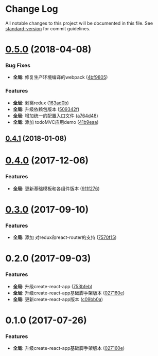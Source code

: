 # Change Log

All notable changes to this project will be documented in this file. See [standard-version](https://github.com/conventional-changelog/standard-version) for commit guidelines.

<a name="0.5.0"></a>
# [0.5.0](https://github.com/RunningCoderLee/react-boilerplate/compare/v0.4.1...v0.5.0) (2018-04-08)


### Bug Fixes

* **全局:** 修复生产环境编译的webpack ([4bf9805](https://github.com/RunningCoderLee/react-boilerplate/commit/4bf9805))


### Features

* **全局:** 剥离redux ([163ad0b](https://github.com/RunningCoderLee/react-boilerplate/commit/163ad0b))
* **全局:** 升级依赖包版本 ([509342f](https://github.com/RunningCoderLee/react-boilerplate/commit/509342f))
* **全局:** 增加统一的配置入口文件 ([a764d48](https://github.com/RunningCoderLee/react-boilerplate/commit/a764d48))
* **全局:** 添加 todoMVC应用demo ([41b9eaa](https://github.com/RunningCoderLee/react-boilerplate/commit/41b9eaa))



<a name="0.4.1"></a>
## [0.4.1](http://git.cd.romens.cn:2289/romens-cn/boilerplate/compare/v0.4.0...v0.4.1) (2018-01-08)



<a name="0.4.0"></a>
# [0.4.0](http://git.cd.romens.cn:2289/romens-cn/boilerplate/compare/v0.3.0...v0.4.0) (2017-12-06)


### Features

* **全局:** 更新基础模板和各组件版本 ([911f276](http://git.cd.romens.cn:2289/romens-cn/boilerplate/commits/911f276))



<a name="0.3.0"></a>
# [0.3.0](http://git.cd.romens.cn/romens-cn/boilerplate/compare/v0.2.0...v0.3.0) (2017-09-10)


### Features

* **全局:** 添加 对redux和react-router的支持 ([7570f15](http://git.cd.romens.cn/romens-cn/boilerplate/commits/7570f15))



<a name="0.2.0"></a>
# 0.2.0 (2017-09-03)


### Features

* **全局:** 升级create-react-app ([753bfeb](http://git.cd.romens.cn/romens-cn/boilerplate/commits/753bfeb))
* **全局:** 升级create-react-app基础脚手架版本 ([027160e](http://git.cd.romens.cn/romens-cn/boilerplate/commits/027160e))
* **全局:** 更新create-react-app版本 ([c09bb0a](http://git.cd.romens.cn/romens-cn/boilerplate/commits/c09bb0a))



<a name="0.1.0"></a>
# 0.1.0 (2017-07-26)


### Features

* **全局:** 升级create-react-app基础脚手架版本 ([027160e](http://git.cd.romens.cn/romens-cn/boilerplate/commits/027160e))
